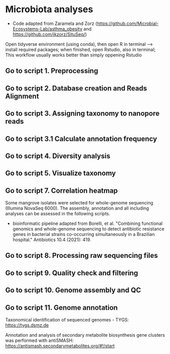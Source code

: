 # Microbiota analyses 
- Code adapted from Zaramela and Zorz (https://github.com/Microbial-Ecosystems-Lab/asthma_obesity and https://github.com/jkzorz/SituSeq/)

Open tidyverse environment (using conda), then open R in terminal --> install required packages; when finished, open Rstudio, also in terminal; This workflow usually works better than simply oppening Rstudio 

## Go to script 1. Preprocessing 

## Go to script 2. Database creation and Reads Alignment

## Go to script 3. Assigning taxonomy to nanopore reads
## Go to script 3.1 Calculate annotation frequency  

## Go to script 4. Diversity analysis

## Go to script 5. Visualize taxonomy 

## Go to script 7. Correlation heatmap 

Some mangrove isolates were selected for whole-genome sequencing (Illumina NovaSeq 6000). The assembly, annotation and all including analyses can be assessed in the following scripts.
- bioinformatic pipeline adapted from Borelli, et al. "Combining functional genomics and whole-genome sequencing to detect antibiotic resistance genes in bacterial strains co-occurring simultaneously in a Brazilian hospital." Antibiotics 10.4 (2021): 419.

## Go to script 8. Processing raw sequencing files

## Go to script 9. Quality check and filtering

## Go to script 10. Genome assembly and QC

## Go to script 11. Genome annotation

Taxonomical identification of sequenced genomes - TYGS: https://tygs.dsmz.de

Annotation and analysis of secondary metabolite biosynthesis gene clusters was performed with antiSMASH: https://antismash.secondarymetabolites.org/#!/start 
